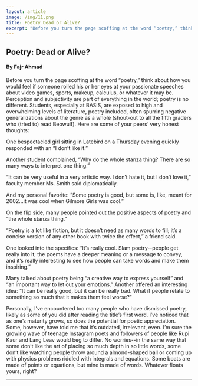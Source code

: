 ```yaml
---
layout: article
image: /img/11.png
title: Poetry Dead or Alive? 
excerpt: "Before you turn the page scoffing at the word “poetry,” think about how you would feel if someone rolled his or her eyes at your passionate speeches about video games, sports, makeup, calculus, or whatever it may be."
---
```


<h2>Poetry: Dead or Alive? </h2>
<h4>By Fajr Ahmad</h4>

Before you turn the page scoffing at the word “poetry,” think about how you would feel if someone rolled his or her eyes at your passionate speeches about video games, sports, makeup, calculus, or whatever it may be. Perception and subjectivity are part of everything in the world; poetry is no different. Students, especially at BASIS, are exposed to high and overwhelming levels of literature, poetry included, often spurring negative generalizations about the genre as a whole (shout-out to all the fifth graders who (tried to) read Beowulf). Here are some of your peers’ very honest thoughts: 

One bespectacled girl sitting in Latebird on a Thursday evening quickly responded with an “I don’t like it.” 

Another student complained, “Why do the whole stanza thing? There are so many ways to interpret one thing.” 

“It can be very useful in a very artistic way. I don’t hate it, but I don’t love it,” faculty member Ms. Smith said diplomatically. 

And my personal favorite: “Some poetry is good, but some is, like, meant for 2002...it was cool when Gilmore Girls was cool.”

On the flip side, many people pointed out the positive aspects of poetry and “the whole stanza thing.” 

“Poetry is a lot like fiction, but it doesn’t need as many words to fill; it’s a concise version of any other book with twice the effect,” a friend said. 

One looked into the specifics: “It’s really cool. Slam poetry--people get really into it; the poems have a deeper meaning or a message to convey, and it’s really interesting to see how people can take words and make them inspiring.” 

Many talked about poetry being “a creative way to express yourself” and “an important way to let out your emotions.” Another offered an interesting idea: “It can be really good, but it can be really bad. What if people relate to something so much that it makes them feel worse?" 

Personally, I’ve encountered too many people who have dismissed poetry, likely as some of you did after reading the title’s first word. I’ve noticed that as one’s maturity grows, so does the potential for poetic appreciation. Some, however, have told me that it’s outdated, irrelevant, even. I’m sure the growing wave of teenage Instagram poets and followers of people like Rupi Kaur and Lang Leav would beg to differ. No worries--in the same way that some don’t like the art of placing so much depth in so little words, some don’t like watching people throw around a almond-shaped ball or coming up with physics problems riddled with integrals and equations. Some boats are made of points or equations, but mine is made of words. Whatever floats yours, right? 

<hr style="border-color:#7D7D7D;height:0.5px;">


